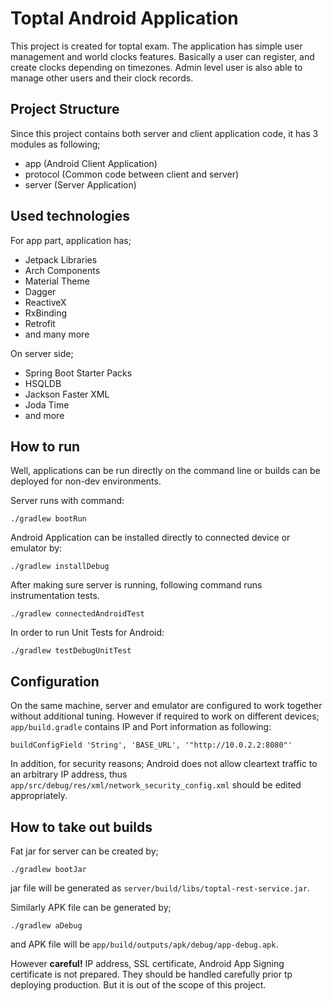 
# Toptal Android Application
This project is created for toptal exam. The application has
simple user management and world clocks features. Basically a user can 
register, and create clocks depending on timezones. Admin level user is
also able to manage other users and their clock records.  

## Project Structure
Since this project contains both server and client application code,
it has 3 modules as following;

* app (Android Client Application)
* protocol (Common code between client and server)
* server (Server Application)

## Used technologies
For app part, application has;
* Jetpack Libraries
* Arch Components
* Material Theme
* Dagger
* ReactiveX
* RxBinding
* Retrofit
* and many more

On server side;
* Spring Boot Starter Packs
* HSQLDB
* Jackson Faster XML
* Joda Time
* and more

## How to run
Well, applications can be run directly on the command line or builds can
be deployed for non-dev environments.

Server runs with command:

    ./gradlew bootRun

Android Application can be installed directly to connected device or emulator by:

    ./gradlew installDebug

After making sure server is running, following command runs instrumentation tests.

    ./gradlew connectedAndroidTest
    
In order to run Unit Tests for Android:

    ./gradlew testDebugUnitTest

## Configuration

On the same machine, server and emulator are configured to work together
without additional tuning. However if required to work on different devices;
`app/build.gradle` contains IP and Port information as following:

    buildConfigField 'String', 'BASE_URL', '"http://10.0.2.2:8080"'

In addition, for security reasons; Android does not allow cleartext traffic
to an arbitrary IP address, thus `app/src/debug/res/xml/network_security_config.xml`
should be edited appropriately.

## How to take out builds

Fat jar for server can be created by;

    ./gradlew bootJar

jar file will be generated as `server/build/libs/toptal-rest-service.jar`.

Similarly APK file can be generated by;

    ./gradlew aDebug

and APK file will be `app/build/outputs/apk/debug/app-debug.apk`.

However **careful!** IP address, SSL certificate, Android App Signing certificate
is not prepared. They should be handled carefully prior tp deploying production.
But it is out of the scope of this project. 